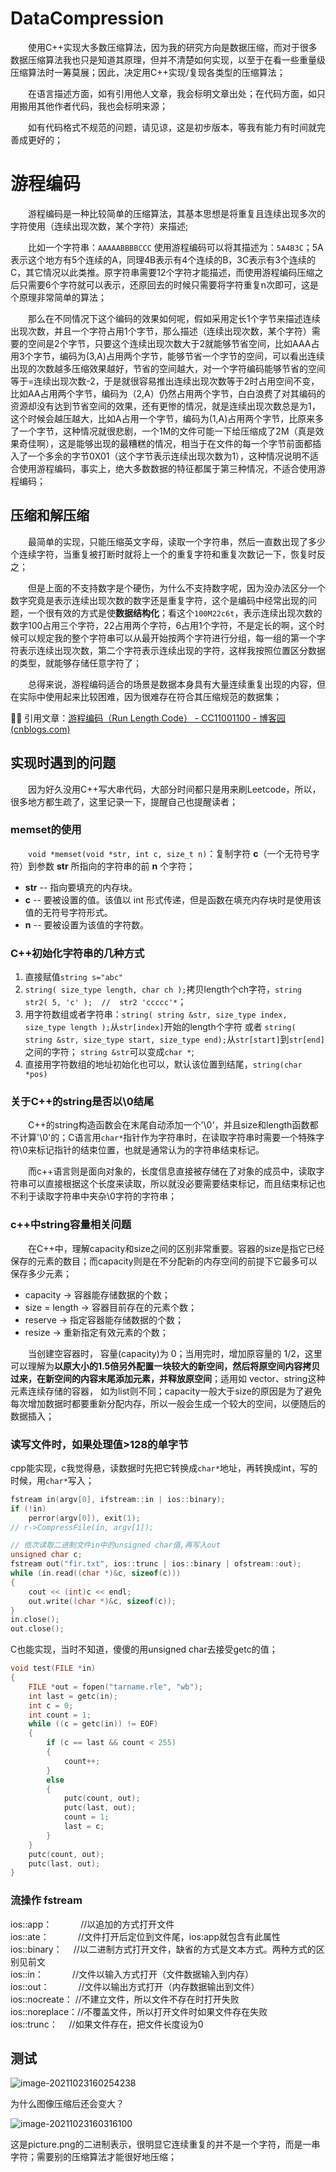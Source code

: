 # DataCompression
&emsp;&emsp;使用C++实现大多数压缩算法，因为我的研究方向是数据压缩，而对于很多数据压缩算法我也只是知道其原理，但并不清楚如何实现，以至于在看一些重量级压缩算法时一筹莫展；因此，决定用C++实现/复现各类型的压缩算法；

&emsp;&emsp;在语言描述方面，如有引用他人文章，我会标明文章出处；在代码方面，如只用搬用其他作者代码，我也会标明来源；

&emsp;&emsp;如有代码格式不规范的问题，请见谅，这是初步版本，等我有能力有时间就完善成更好的；

# 游程编码

&emsp;&emsp;游程编码是一种比较简单的压缩算法，其基本思想是将重复且连续出现多次的字符使用（连续出现次数，某个字符）来描述;

&emsp;&emsp;比如一个字符串：`AAAAABBBBCCC` 使用游程编码可以将其描述为：`5A4B3C`；5A表示这个地方有5个连续的A，同理4B表示有4个连续的B，3C表示有3个连续的C，其它情况以此类推。原字符串需要12个字符才能描述，而使用游程编码压缩之后只需要6个字符就可以表示，还原回去的时候只需要将字符重复n次即可，这是个原理非常简单的算法；

&emsp;&emsp;那么在不同情况下这个编码的效果如何呢，假如采用定长1个字节来描述连续出现次数，并且一个字符占用1个字节，那么描述（连续出现次数，某个字符）需要的空间是2个字节，只要这个连续出现次数大于2就能够节省空间，比如AAA占用3个字节，编码为(3,A)占用两个字节，能够节省一个字节的空间，可以看出连续出现的次数越多压缩效果越好，节省的空间越大，对一个字符编码能够节省的空间等于=连续出现次数-2，于是就很容易推出连续出现次数等于2时占用空间不变，比如AA占用两个字节，编码为（2,A）仍然占用两个字节，白白浪费了对其编码的资源却没有达到节省空间的效果，还有更惨的情况，就是连续出现次数总是为1，这个时候会越压越大，比如A占用一个字节，编码为(1,A)占用两个字节，比原来多了一个字节，这种情况就很悲剧，一个1M的文件可能一下给压缩成了2M（真是效果奇佳啊），这是能够出现的最糟糕的情况，相当于在文件的每一个字节前面都插入了一个多余的字节0X01（这个字节表示连续出现次数为1），这种情况说明不适合使用游程编码，事实上，绝大多数数据的特征都属于第三种情况，不适合使用游程编码；

## 压缩和解压缩

&emsp;&emsp;最简单的实现，只能压缩英文字母，读取一个字符串，然后一直数出现了多少个连续字符，当重复被打断时就将上一个的重复字符和重复次数记一下，恢复时反之；

&emsp;&emsp;但是上面的不支持数字是个硬伤，为什么不支持数字呢，因为没办法区分一个数字究竟是表示连续出现次数的数字还是重复字符，这个是编码中经常出现的问题，一个很有效的方式是使**数据结构化**；看这个`100M22c6t`，表示连续出现次数的数字100占用三个字符，22占用两个字符，6占用1个字符，不是定长的啊，这个时候可以规定我的整个字符串可以从最开始按两个字符进行分组，每一组的第一个字符表示连续出现次数，第二个字符表示连续出现的字符，这样我按照位置区分数据的类型，就能够存储任意字符了；

&emsp;&emsp;总得来说，游程编码适合的场景是数据本身具有大量连续重复出现的内容，但在实际中使用起来比较困难，因为很难存在符合其压缩规范的数据集；

:rainbow_flag: 引用文章：[游程编码（Run Length Code） - CC11001100 - 博客园 (cnblogs.com)](https://www.cnblogs.com/cc11001100/p/9465806.html)

## 实现时遇到的问题

&emsp;&emsp;因为好久没用C++写大串代码，大部分时间都只是用来刷Leetcode，所以，很多地方都生疏了，这里记录一下，提醒自己也提醒读者；

### memset的使用

&emsp;&emsp;`void *memset(void *str, int c, size_t n)`：复制字符 **c**（一个无符号字符）到参数 **str** 所指向的字符串的前 **n** 个字符；

- **str** -- 指向要填充的内存块。
- **c** -- 要被设置的值。该值以 int 形式传递，但是函数在填充内存块时是使用该值的无符号字符形式。
- **n** -- 要被设置为该值的字符数。

### C++初始化字符串的几种方式

1. 直接赋值`string s="abc"`
2. `string( size_type length, char ch );`拷贝length个ch字符，`string str2( 5, 'c' );  //  str2 'ccccc'*`；
3. 用字符数组或者字符串：`string( string &str, size_type index, size_type length );`从`str[index]`开始的length个字符 或者 `string( string &str, size_type start, size_type end);`从`str[start]`到`str[end]`之间的字符； `string &str`可以变成`char *`;
4. 直接用字符数组的地址初始化也可以，默认该位置到结尾，`string(char *pos)`

### 关于C++的string是否以\0结尾

&emsp;&emsp;C++的string构造函数会在末尾自动添加一个'\0'，并且size和length函数都不计算'\0'的；C语言用`char*`指针作为字符串时，在读取字符串时需要一个特殊字符\0来标记指针的结束位置，也就是通常认为的字符串结束标记。

&emsp;&emsp;而c++语言则是面向对象的，长度信息直接被存储在了对象的成员中，读取字符串可以直接根据这个长度来读取，所以就没必要需要结束标记，而且结束标记也不利于读取字符串中夹杂\0字符的字符串；

### c++中string容量相关问题

&emsp;&emsp;在C++中，理解capacity和size之间的区别非常重要。容器的size是指它已经保存的元素的数目；而capacity则是在不分配新的内存空间的前提下它最多可以保存多少元素；

* capacity -> 容器能存储数据的个数；
* size = length -> 容器目前存在的元素个数；
* reserve -> 指定容器能存储数据的个数；
* resize -> 重新指定有效元素的个数；


&emsp;&emsp;当创建空容器时， 容量(capacity)为 0；当用完时，增加原容量的 1/2，这里可以理解为**以原大小的1.5倍另外配置一块较大的新空间，然后将原空间内容拷贝过来，在新空间的内容末尾添加元素，并释放原空间**；适用如 vector、string这种元素连续存储的容器， 如为list则不同；capacity一般大于size的原因是为了避免每次增加数据时都要重新分配内存，所以一般会生成一个较大的空间，以便随后的数据插入；

### 读写文件时，如果处理值>128的单字节

cpp能实现，c我觉得悬，读数据时先把它转换成`char*`地址，再转换成int，写的时候，用`char*`写入；

```cpp
fstream in(argv[0], ifstream::in | ios::binary);
if (!in)
	perror(argv[0]), exit(1);
// r->CompressFile(in, argv[1]);

// 依次读取二进制文件in中的unsigned char值,再写入out
unsigned char c;
fstream out("fir.txt", ios::trunc | ios::binary | ofstream::out);
while (in.read((char *)&c, sizeof(c)))
{
    cout << (int)c << endl;
    out.write((char *)&c, sizeof(c));
}
in.close();
out.close();
```

C也能实现，当时不知道，傻傻的用unsigned char去接受getc的值；

```cpp
void test(FILE *in)
{
    FILE *out = fopen("tarname.rle", "wb");
    int last = getc(in);
    int c = 0;
    int count = 1;
    while ((c = getc(in)) != EOF)
    {
        if (c == last && count < 255)
        {
            count++;
        }
        else
        {
            putc(count, out);
            putc(last, out);
            count = 1;
            last = c;
        }
    }
    putc(count, out);
    putc(last, out);
}
```



### 流操作 fstream

ios::app：　　　 //以追加的方式打开文件  
ios::ate：　　　 //文件打开后定位到文件尾，ios:app就包含有此属性  
ios::binary：　 //以二进制方式打开文件，缺省的方式是文本方式。两种方式的区别见前文  
ios::in：　　　  //文件以输入方式打开（文件数据输入到内存）  
ios::out：　　　 //文件以输出方式打开（内存数据输出到文件）  
ios::nocreate： //不建立文件，所以文件不存在时打开失败  
ios::noreplace：//不覆盖文件，所以打开文件时如果文件存在失败  
ios::trunc：　  //如果文件存在，把文件长度设为0

## 测试

![image-20211023160254238](images.assets/image-20211023160254238.png)

为什么图像压缩后还会变大？

![image-20211023160316100](images.assets/image-20211023160316100.png)

这是picture.png的二进制表示，很明显它连续重复的并不是一个字符，而是一串字符；需要别的压缩算法才能很好地压缩；
